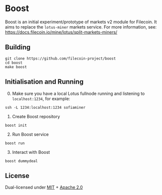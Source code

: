 # Boost

Boost is an initial experiment/prototype of markets v2 module for Filecoin. It aims to replace the `lotus-miner` markets service. For more information, see: https://docs.filecoin.io/mine/lotus/split-markets-miners/

## Building

```
git clone https://github.com/filecoin-project/boost
cd boost
make boost
```

## Initialisation and Running

0. Make sure you have a local Lotus fullnode running and listening to `localhost:1234`, for example:

```
ssh -L 1234:localhost:1234 sofiaminer
```

1. Create Boost repository

```
boost init
```

2. Run Boost service

```
boost run
```

3. Interact with Boost

```
boost dummydeal
```

## License

Dual-licensed under [MIT](https://github.com/filecoin-project/boost/blob/main/LICENSE-MIT) + [Apache 2.0](https://github.com/filecoin-project/boost/blob/main/LICENSE-APACHE)
